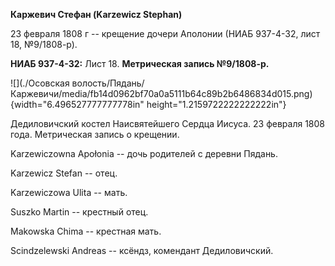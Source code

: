 **Каржевич Стефан (Karzewicz Stephan)**

23 февраля 1808 г -- крещение дочери Аполонии (НИАБ 937-4-32, лист 18,
№9/1808-р).

**НИАБ 937-4-32:** Лист 18. **Метрическая запись №9/1808-р.**

![](./Осовская волость/Пядань/Каржевичи/media/fb14d0962bf70a0a5111b64c89b2b6486834d015.png){width="6.496527777777778in"
height="1.2159722222222222in"}

Дедиловичский костел Наисвятейшего Сердца Иисуса. 23 февраля 1808 года.
Метрическая запись о крещении.

Karzewiczowna Apołonia -- дочь родителей с деревни Пядань.

Karzewicz Stefan -- отец.

Karzewiczowa Ulita -- мать.

Suszko Martin -- крестный отец.

Makowska Chima -- крестная мать.

Scindzelewski Andreas -- ксёндз, комендант Дедиловичский.
